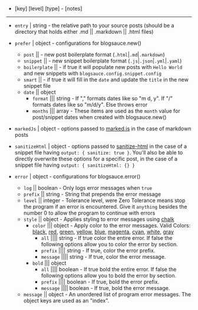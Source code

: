 - [key] [level] [type] - [notes]
---

- `entry` | string - the relative path to your source posts (should be a directory that holds either .md || .markdown || .html files)
- `prefer` | object - configurations for blogsauce.new()
    - `post` || - new post boilerplate format (`.html`|`.md`|`.markdown`)
    - `snippet` || - new snippet boilerplate format (`.js`|`.json`|`.yml`|`.yaml`)
    - `boilerplate` || - if true it will populate new posts with `Hello World` and new snippets with `blogsauce.config.snippet.config`
    - `smart` || - if true it will fill in the `date` and update the `title` in the new snippet file 
    - `date` || object 
        - `format` ||| string - If "," formats dates like so "m d, y". If "/" formats dates like so "m/d/y". Else throws error
        - `months` ||| array - These items are used as the `month` value for post/snippet dates when created with blogsauce.new()

- `markedJs` | object - options passed to [marked.js](https://github.com/markedjs/marked) in the case of markdown posts

- `sanitizeHtml` | object - options passed to [sanitize-html](https://npmjs.com/package/sanitize-html) in the case of a snippet file having `output: { sanitize: true }`.
You'll also be able to directly overwrite these options for a specific post, in the case of a snippet file having `output: { sanitizeHtml: {} }`

- `error` | object - configurations for blogsauce.error()
    - `log` || boolean - Only logs error messages when `true`
    - `prefix` || string - String that prepends the error message
    - `level` || integer - Tolerance level, were Zero Tolerance means stop the program if an error is encountered. 
    Give it `anything` besides the number 0 to allow the program to continue with errors
    - `style` ||  object - Applies styling to error messages using [chalk](https://github.com/chalk/chalk)
        - `color` ||| object - Apply color to the error messages. Valid Colors: 
        [black](#), [red](#), [green](#), [yellow](#), [blue](#), [magenta](#), [cyan](#), [white](#), [gray](#)
            - `all` |||| string - If true color the entire error. If false the following options allow you to color the error by section.
            - `prefix` |||| string - If true, color the error prefix.
            - `message` |||| string - If true, color the error message.
        - `bold` ||| object
            - `all` |||| boolean - If true bold the entire error. If false the following options allow you to bold the error by section.
            - `prefix` |||| boolean - If true, bold the error prefix.
            - `message` |||| boolean - If true, bold the error message.
    - `message` || object - An unordered list of program error messages. The object keys are used
        as an "index".
